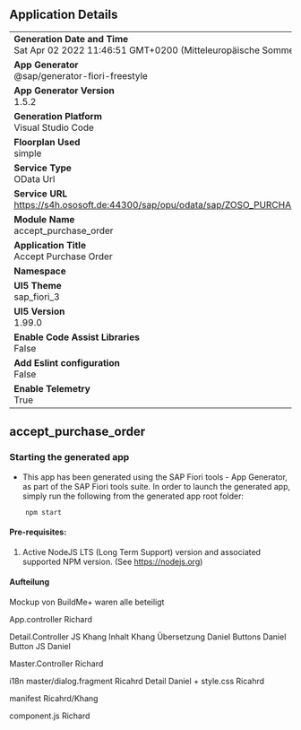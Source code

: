 ## Application Details
|               |
| ------------- |
|**Generation Date and Time**<br>Sat Apr 02 2022 11:46:51 GMT+0200 (Mitteleuropäische Sommerzeit)|
|**App Generator**<br>@sap/generator-fiori-freestyle|
|**App Generator Version**<br>1.5.2|
|**Generation Platform**<br>Visual Studio Code|
|**Floorplan Used**<br>simple|
|**Service Type**<br>OData Url|
|**Service URL**<br>https://s4h.ososoft.de:44300/sap/opu/odata/sap/ZOSO_PURCHASEORDER/
|**Module Name**<br>accept_purchase_order|
|**Application Title**<br>Accept Purchase Order|
|**Namespace**<br>|
|**UI5 Theme**<br>sap_fiori_3|
|**UI5 Version**<br>1.99.0|
|**Enable Code Assist Libraries**<br>False|
|**Add Eslint configuration**<br>False|
|**Enable Telemetry**<br>True|

## accept_purchase_order



### Starting the generated app

-   This app has been generated using the SAP Fiori tools - App Generator, as part of the SAP Fiori tools suite.  In order to launch the generated app, simply run the following from the generated app root folder:

```
    npm start
```

#### Pre-requisites:

1. Active NodeJS LTS (Long Term Support) version and associated supported NPM version.  (See https://nodejs.org)



#### Aufteilung

Mockup von BuildMe+ waren alle beteiligt

App.controller 
    Richard

Detail.Controller 
    JS Khang
    Inhalt Khang
    Übersetzung Daniel
    Buttons Daniel
    Button JS Daniel

Master.Controller 
    Richard

i18n
    master/dialog.fragment Ricahrd
    Detail Daniel
+
style.css
    Ricahrd

manifest
    Ricahrd/Khang

component.js
    Richard
